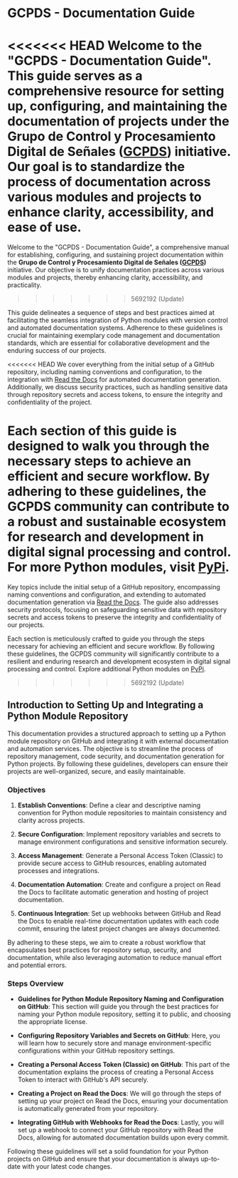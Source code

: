 # GCPDS - Documentation Guide

<<<<<<< HEAD
Welcome to the "GCPDS - Documentation Guide". This guide serves as a comprehensive resource for setting up, configuring, and maintaining the documentation of projects under the **Grupo de Control y Procesamiento Digital de Señales ([GCPDS](https://github.com/UN-GCPDS))** initiative. Our goal is to standardize the process of documentation across various modules and projects to enhance clarity, accessibility, and ease of use.
=======
Welcome to the "GCPDS - Documentation Guide", a comprehensive manual for establishing, configuring, and sustaining project documentation within the **Grupo de Control y Procesamiento Digital de Señales ([GCPDS](https://github.com/UN-GCPDS))** initiative. Our objective is to unify documentation practices across various modules and projects, thereby enhancing clarity, accessibility, and practicality.
>>>>>>> 5692192 (Update)

This guide delineates a sequence of steps and best practices aimed at facilitating the seamless integration of Python modules with version control and automated documentation systems. Adherence to these guidelines is crucial for maintaining exemplary code management and documentation standards, which are essential for collaborative development and the enduring success of our projects.

<<<<<<< HEAD
We cover everything from the initial setup of a GitHub repository, including naming conventions and configuration, to the integration with [Read the Docs](https://readthedocs.org/) for automated documentation generation. Additionally, we discuss security practices, such as handling sensitive data through repository secrets and access tokens, to ensure the integrity and confidentiality of the project.

Each section of this guide is designed to walk you through the necessary steps to achieve an efficient and secure workflow. By adhering to these guidelines, the GCPDS community can contribute to a robust and sustainable ecosystem for research and development in digital signal processing and control. For more Python modules, visit [PyPi](https://pypi.org/search/?q=GCPDS).
=======
Key topics include the initial setup of a GitHub repository, encompassing naming conventions and configuration, and extending to automated documentation generation via [Read the Docs](https://readthedocs.org/). The guide also addresses security protocols, focusing on safeguarding sensitive data with repository secrets and access tokens to preserve the integrity and confidentiality of our projects.

Each section is meticulously crafted to guide you through the steps necessary for achieving an efficient and secure workflow. By following these guidelines, the GCPDS community will significantly contribute to a resilient and enduring research and development ecosystem in digital signal processing and control. Explore additional Python modules on [PyPi](https://pypi.org/search/?q=GCPDS).
>>>>>>> 5692192 (Update)

## Introduction to Setting Up and Integrating a Python Module Repository

This documentation provides a structured approach to setting up a Python module repository on GitHub and integrating it with external documentation and automation services. The objective is to streamline the process of repository management, code security, and documentation generation for Python projects. By following these guidelines, developers can ensure their projects are well-organized, secure, and easily maintainable.

### Objectives

1. **Establish Conventions**: Define a clear and descriptive naming convention for Python module repositories to maintain consistency and clarity across projects.
   
2. **Secure Configuration**: Implement repository variables and secrets to manage environment configurations and sensitive information securely.
   
3. **Access Management**: Generate a Personal Access Token (Classic) to provide secure access to GitHub resources, enabling automated processes and integrations.
   
4. **Documentation Automation**: Create and configure a project on Read the Docs to facilitate automatic generation and hosting of project documentation.
   
5. **Continuous Integration**: Set up webhooks between GitHub and Read the Docs to enable real-time documentation updates with each code commit, ensuring the latest project changes are always documented.

By adhering to these steps, we aim to create a robust workflow that encapsulates best practices for repository setup, security, and documentation, while also leveraging automation to reduce manual effort and potential errors.

### Steps Overview

- **Guidelines for Python Module Repository Naming and Configuration on GitHub**: This section will guide you through the best practices for naming your Python module repository, setting it to public, and choosing the appropriate license.

- **Configuring Repository Variables and Secrets on GitHub**: Here, you will learn how to securely store and manage environment-specific configurations within your GitHub repository settings.

- **Creating a Personal Access Token (Classic) on GitHub**: This part of the documentation explains the process of creating a Personal Access Token to interact with GitHub's API securely.

- **Creating a Project on Read the Docs**: We will go through the steps of setting up your project on Read the Docs, ensuring your documentation is automatically generated from your repository.

- **Integrating GitHub with Webhooks for Read the Docs**: Lastly, you will set up a webhook to connect your GitHub repository with Read the Docs, allowing for automated documentation builds upon every commit.

Following these guidelines will set a solid foundation for your Python projects on GitHub and ensure that your documentation is always up-to-date with your latest code changes.
